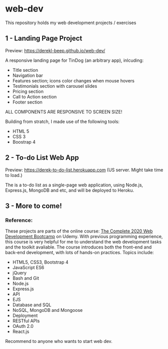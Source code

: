 # web-dev
This repository holds my web development projects / exercises

## 1 - Landing Page Project

Preview: https://derekl-beep.github.io/web-dev/

A responsive landing page for TinDog (an arbitrary app), inlcuding:
- Title section
- Navigation bar
- Features section; icons color changes when mouse hovers
- Testimonials section with carousel slides
- Pricing section
- Call to Action section
- Footer section

ALL COMPONENTS ARE RESPONSIVE TO SCREEN SIZE!


Building from stratch, I made use of the following tools: 
- HTML 5
- CSS 3
- Boostrap 4

## 2 - To-do List Web App

Preview: https://derek-to-do-list.herokuapp.com
(US server. Might take time to load.)

The is a to-do list as a single-page web application, using Node.js, Express.js, MongoDB and etc, and will be deployed to Heroku.

## 3 - More to come!


### Reference:
These projects are parts of the online course:
[The Complete 2020 Web Development Bootcamp](https://www.udemy.com/course/the-complete-web-development-bootcamp/) on Udemy.
With previous programming experience, this course is very helpful for me to understand the web development tasks and the toolkit avaliable.
The course introduces both the front-end and back-end development, with lots of hands-on practices. Topics include:

- HTML5, CSS3, Bootstrap 4
- JavaScript ES6
- jQuery
- Bash and Git
- Node.js
- Express.js
- API
- EJS
- Database and SQL
- NoSQL, MongoDB and Mongoose
- Deployment
- RESTful APIs
- OAuth 2.0
- React.js

Recommend to anyone who wants to start web dev.

